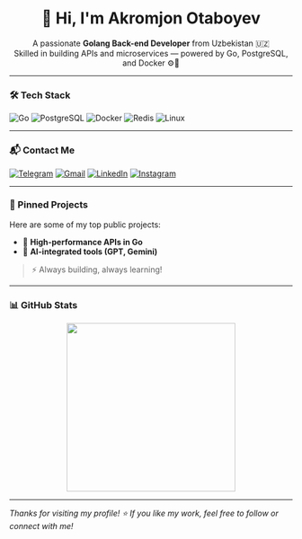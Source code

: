 <h1 align="center">👋 Hi, I'm Akromjon Otaboyev</h1>

<p align="center">
  A passionate <strong>Golang Back-end Developer</strong> from Uzbekistan 🇺🇿 <br>
  Skilled in building APIs and microservices — powered by Go, PostgreSQL, and Docker ⚙️🐳
</p>

---

### 🛠️ Tech Stack

![Go](https://img.shields.io/badge/-Go-000?&logo=go)
![PostgreSQL](https://img.shields.io/badge/-PostgreSQL-000?&logo=postgresql)
![Docker](https://img.shields.io/badge/-Docker-000?&logo=docker)
![Redis](https://img.shields.io/badge/-Redis-000?&logo=redis)
![Linux](https://img.shields.io/badge/-Linux-000?&logo=linux)

---

### 📬 Contact Me

[![Telegram](https://img.shields.io/badge/-Telegram-26A5E4?style=flat&logo=telegram&logoColor=white)](https://t.me/AkromjonAtabayev)
[![Gmail](https://img.shields.io/badge/-Gmail-D14836?style=flat&logo=gmail&logoColor=white)](mailto:akromjonotaboyev@gmail.com)
[![LinkedIn](https://img.shields.io/badge/-LinkedIn-blue?style=flat&logo=linkedin)](https://linkedin.com/in/akromjon-otaboyev-04149b341/)
[![Instagram](https://img.shields.io/badge/-Instagram-purple?style=flat&logo=instagram)](https://instagram.com/akromataboyev)

---

### 📌 Pinned Projects

Here are some of my top public projects:

- 🚀 **High-performance APIs in Go**
- 🧠 **AI-integrated tools (GPT, Gemini)**

> ⚡ Always building, always learning!

---

### 📊 GitHub Stats

<p align="center">
  <img src="https://github-readme-stats.vercel.app/api/top-langs/?username=Akrom0181&layout=compact&theme=radical" width="300">
</p>

---

*Thanks for visiting my profile! ⭐️ If you like my work, feel free to follow or connect with me!*
